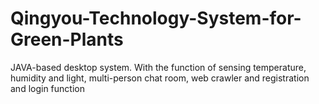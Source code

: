 # Qingyou-Technology-System-for-Green-Plants
JAVA-based desktop system. With the function of sensing temperature, humidity and light, multi-person chat room, web crawler and registration and login function
